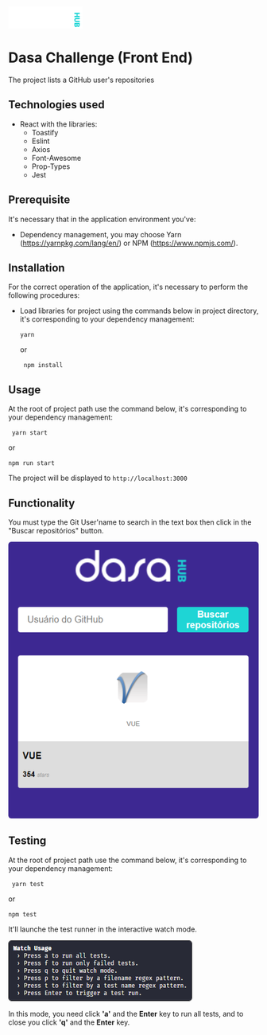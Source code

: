![Logo](src/assets/logo.png)


# Dasa Challenge (Front End)
The project lists a GitHub user's repositories

## Technologies used
- React with the libraries:
  - Toastify
  - Eslint
  - Axios
  - Font-Awesome
  - Prop-Types
  - Jest

## Prerequisite
It's necessary that in the application environment you've:<br>

- Dependency management, you may choose Yarn (https://yarnpkg.com/lang/en/) or NPM (https://www.npmjs.com/).

## Installation
For the correct operation of the application, it's necessary to perform the following procedures:<br>

- Load libraries for project using the commands below in project directory, it's corresponding to your dependency management:

      yarn

  or

       npm install

## Usage
At the root of project path use the command below, it's corresponding to your dependency management:

     yarn start

or

    npm run start

The project will be displayed to `http://localhost:3000`

## Functionality
You must type the Git User'name to search in the text box then click in the "Buscar repositórios" button.

<p align="center">
  <img src="src/assets/application.png" alt="Application's screen" style="border-radius: 6px;"/>
</p>

## Testing
At the root of project path use the command below, it's corresponding to your dependency management:

     yarn test

or

    npm test

It'll launche the test runner in the interactive watch mode.

<img src="src/assets/testesWatch.png" alt="Tests watch" style="border-radius: 6px; border: 1px solid;"/>

In this mode, you need click **'a'** and the **Enter** key to run all tests, and to close you click **'q'** and the **Enter** key.
